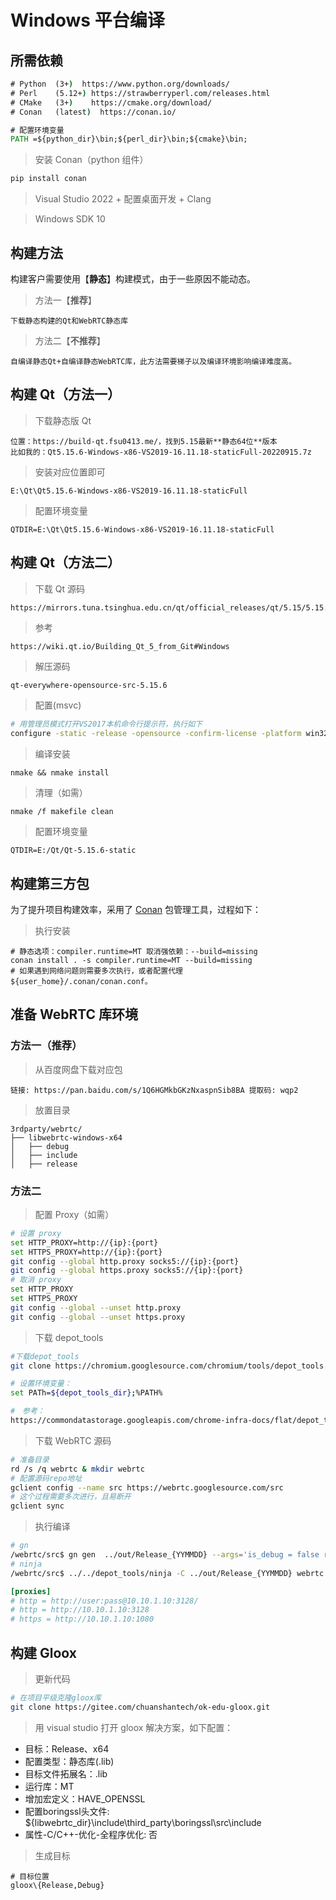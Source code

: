 # Windows 平台编译

## 所需依赖

```cmd
# Python  (3+)  https://www.python.org/downloads/
# Perl    (5.12+) https://strawberryperl.com/releases.html
# CMake   (3+)    https://cmake.org/download/
# Conan   (latest)  https://conan.io/

# 配置环境变量
PATH =${python_dir}\bin;${perl_dir}\bin;${cmake}\bin;
```

> 安装 Conan（python 组件）

```sh
pip install conan
```

> Visual Studio 2022 + 配置桌面开发 + Clang

> Windows SDK 10


## 构建方法

构建客户需要使用【**静态**】构建模式，由于一些原因不能动态。

> 方法一【**推荐**】

    下载静态构建的Qt和WebRTC静态库

> 方法二【**不推荐**】

    自编译静态Qt+自编译静态WebRTC库，此方法需要梯子以及编译环境影响编译难度高。

## 构建 Qt（方法一）

> 下载静态版 Qt

    位置：https://build-qt.fsu0413.me/，找到5.15最新**静态64位**版本
    比如我的：Qt5.15.6-Windows-x86-VS2019-16.11.18-staticFull-20220915.7z

> 安装对应位置即可

    E:\Qt\Qt5.15.6-Windows-x86-VS2019-16.11.18-staticFull

> 配置环境变量

    QTDIR=E:\Qt\Qt5.15.6-Windows-x86-VS2019-16.11.18-staticFull

## 构建 Qt（方法二）

> 下载 Qt 源码

```sh
https://mirrors.tuna.tsinghua.edu.cn/qt/official_releases/qt/5.15/5.15.6/single/qt-everywhere-opensource-src-5.15.6.zip
```

> 参考

    https://wiki.qt.io/Building_Qt_5_from_Git#Windows

> 解压源码

    qt-everywhere-opensource-src-5.15.6

> 配置(msvc)

```sh
# 用管理员模式打开VS2017本机命令行提示符，执行如下
configure -static -release -opensource -confirm-license -platform win32-msvc -nomake tests -nomake examples -mp -prefix E:/Qt/Qt-5.15.6-static
```

> 编译安装

    nmake && nmake install

> 清理（如需）

    nmake /f makefile clean

> 配置环境变量

    QTDIR=E:/Qt/Qt-5.15.6-static


## 构建第三方包

为了提升项目构建效率，采用了 [Conan](https://conan.io/) 包管理工具，过程如下：

> 执行安装

```shell
# 静态选项：compiler.runtime=MT 取消强依赖：--build=missing
conan install . -s compiler.runtime=MT --build=missing 
# 如果遇到网络问题则需要多次执行，或者配置代理 ${user_home}/.conan/conan.conf。
```

## 准备 WebRTC 库环境
### 方法一（推荐）

> 从百度网盘下载对应包

```
链接: https://pan.baidu.com/s/1Q6HGMkbGKzNxaspnSib8BA 提取码: wqp2
```

> 放置目录

```
3rdparty/webrtc/
├── libwebrtc-windows-x64
│   ├── debug
│   ├── include
│   ├── release
```

### 方法二

> 配置 Proxy（如需）

```sh
# 设置 proxy
set HTTP_PROXY=http://{ip}:{port}
set HTTPS_PROXY=http://{ip}:{port}
git config --global http.proxy socks5://{ip}:{port}
git config --global https.proxy socks5://{ip}:{port}
# 取消 proxy
set HTTP_PROXY
set HTTPS_PROXY
git config --global --unset http.proxy
git config --global --unset https.proxy
```

> 下载 depot_tools

```sh
#下载depot_tools
git clone https://chromium.googlesource.com/chromium/tools/depot_tools.git

# 设置环境变量：
set PATh=${depot_tools_dir};%PATH%

#　参考：
https://commondatastorage.googleapis.com/chrome-infra-docs/flat/depot_tools/docs/html/depot_tools_tutorial.html
```

> 下载 WebRTC 源码

```bash
# 准备目录
rd /s /q webrtc & mkdir webrtc
# 配置源码repo地址
gclient config --name src https://webrtc.googlesource.com/src
# 这个过程需要多次进行，且易断开
gclient sync
```

> 执行编译

```sh
# gn
/webrtc/src$ gn gen  ../out/Release_{YYMMDD} --args='is_debug = false rtc_include_tests = false use_lld = false enable_iterator_debugging = true use_custom_libcxx = false use_custom_libcxx_for_host = false'
# ninja
/webrtc/src$ ../../depot_tools/ninja -C ../out/Release_{YYMMDD} webrtc
```


```ini
[proxies]
# http = http://user:pass@10.10.1.10:3128/
# http = http://10.10.1.10:3128
# https = http://10.10.1.10:1080
```
## 构建 Gloox

> 更新代码

```sh
# 在项目平级克隆gloox库
git clone https://gitee.com/chuanshantech/ok-edu-gloox.git
```

> 用 visual studio 打开 gloox 解决方案，如下配置：
- 目标：Release、x64
- 配置类型：静态库(.lib)
- 目标文件拓展名：.lib
- 运行库：MT
- 增加宏定义：HAVE_OPENSSL
- 配置boringssl头文件: ${libwebrtc_dir}\include\third_party\boringssl\src\include
- 属性-C/C++-优化-全程序优化: 否

> 生成目标

```
# 目标位置
gloox\{Release,Debug}
```
